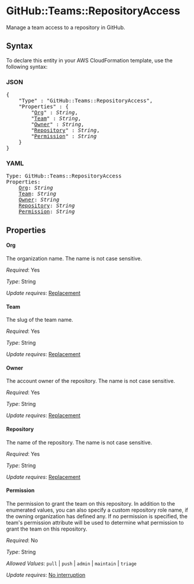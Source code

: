 # GitHub::Teams::RepositoryAccess

Manage a team access to a repository in GitHub.

## Syntax

To declare this entity in your AWS CloudFormation template, use the following syntax:

### JSON

<pre>
{
    "Type" : "GitHub::Teams::RepositoryAccess",
    "Properties" : {
        "<a href="#org" title="Org">Org</a>" : <i>String</i>,
        "<a href="#team" title="Team">Team</a>" : <i>String</i>,
        "<a href="#owner" title="Owner">Owner</a>" : <i>String</i>,
        "<a href="#repository" title="Repository">Repository</a>" : <i>String</i>,
        "<a href="#permission" title="Permission">Permission</a>" : <i>String</i>
    }
}
</pre>

### YAML

<pre>
Type: GitHub::Teams::RepositoryAccess
Properties:
    <a href="#org" title="Org">Org</a>: <i>String</i>
    <a href="#team" title="Team">Team</a>: <i>String</i>
    <a href="#owner" title="Owner">Owner</a>: <i>String</i>
    <a href="#repository" title="Repository">Repository</a>: <i>String</i>
    <a href="#permission" title="Permission">Permission</a>: <i>String</i>
</pre>

## Properties

#### Org

The organization name. The name is not case sensitive.

_Required_: Yes

_Type_: String

_Update requires_: [Replacement](https://docs.aws.amazon.com/AWSCloudFormation/latest/UserGuide/using-cfn-updating-stacks-update-behaviors.html#update-replacement)

#### Team

The slug of the team name.

_Required_: Yes

_Type_: String

_Update requires_: [Replacement](https://docs.aws.amazon.com/AWSCloudFormation/latest/UserGuide/using-cfn-updating-stacks-update-behaviors.html#update-replacement)

#### Owner

The account owner of the repository. The name is not case sensitive.

_Required_: Yes

_Type_: String

_Update requires_: [Replacement](https://docs.aws.amazon.com/AWSCloudFormation/latest/UserGuide/using-cfn-updating-stacks-update-behaviors.html#update-replacement)

#### Repository

The name of the repository. The name is not case sensitive.

_Required_: Yes

_Type_: String

_Update requires_: [Replacement](https://docs.aws.amazon.com/AWSCloudFormation/latest/UserGuide/using-cfn-updating-stacks-update-behaviors.html#update-replacement)

#### Permission

The permission to grant the team on this repository. In addition to the enumerated values, you can also specify a custom repository role name, if the owning organization has defined any. If no permission is specified, the team's permission attribute will be used to determine what permission to grant the team on this repository.

_Required_: No

_Type_: String

_Allowed Values_: <code>pull</code> | <code>push</code> | <code>admin</code> | <code>maintain</code> | <code>triage</code>

_Update requires_: [No interruption](https://docs.aws.amazon.com/AWSCloudFormation/latest/UserGuide/using-cfn-updating-stacks-update-behaviors.html#update-no-interrupt)

